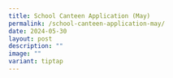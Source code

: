 ```yaml
---
title: School Canteen Application (May)
permalink: /school-canteen-application-may/
date: 2024-05-30
layout: post
description: ""
image: ""
variant: tiptap
---
```

